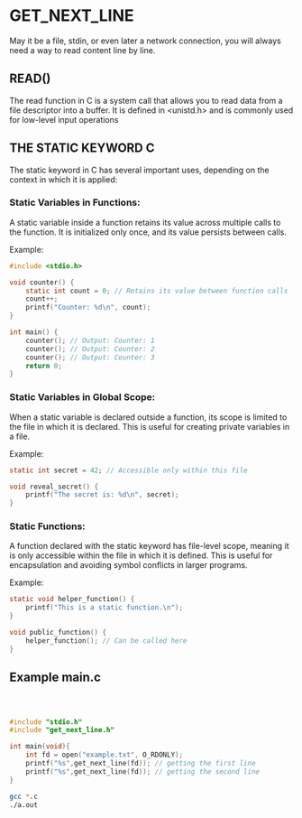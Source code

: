 
# GET_NEXT_LINE

May it be a file, stdin, or even later a network connection, you will always need a way to read content line by line.

## READ()
The read function in C is a system call that allows you to read data from a file descriptor into a buffer. It is defined in <unistd.h> and is commonly used for low-level input operations

## THE STATIC KEYWORD C
The static keyword in C has several important uses, depending on the context in which it is applied:

### Static Variables in Functions:
A static variable inside a function retains its value across multiple calls to the function. It is initialized only once, and its value persists between calls.


Example:
```C
#include <stdio.h>

void counter() {
    static int count = 0; // Retains its value between function calls
    count++;
    printf("Counter: %d\n", count);
}

int main() {
    counter(); // Output: Counter: 1
    counter(); // Output: Counter: 2
    counter(); // Output: Counter: 3
    return 0;
}

```

### Static Variables in Global Scope:
When a static variable is declared outside a function, its scope is limited to the file in which it is declared. This is useful for creating private variables in a file.


Example:
```C
static int secret = 42; // Accessible only within this file

void reveal_secret() {
    printf("The secret is: %d\n", secret);
}
```


### Static Functions:
A function declared with the static keyword has file-level scope, meaning it is only accessible within the file in which it is defined. This is useful for encapsulation and avoiding symbol conflicts in larger programs.


Example:
```C
static void helper_function() {
    printf("This is a static function.\n");
}

void public_function() {
    helper_function(); // Can be called here
}
```



## Example main.c


```C



#include "stdio.h"
#include "get_next_line.h"

int main(void){
    int fd = open("example.txt", O_RDONLY);
    printf("%s",get_next_line(fd)); // getting the first line
    printf("%s",get_next_line(fd)); // getting the second line
}


```
```bash
gcc *.c
./a.out
```
